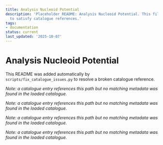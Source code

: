 ```yaml
---
title: Analysis Nucleoid Potential
description: 'Placeholder README: Analysis Nucleoid Potential. This file was auto-generated
  to satisfy catalogue references.'
tags:
- documentation
status: current
last_updated: '2025-10-07'
---
```


# Analysis Nucleoid Potential

This README was added automatically by `scripts/fix_catalogue_issues.py` to resolve a broken catalogue reference.

*Note: a catalogue entry references this path but no matching metadata was found in the loaded catalogue.*

*Note: a catalogue entry references this path but no matching metadata was found in the loaded catalogue.*

*Note: a catalogue entry references this path but no matching metadata was found in the loaded catalogue.*

*Note: a catalogue entry references this path but no matching metadata was found in the loaded catalogue.*
